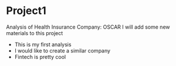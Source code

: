 # Project1
Analysis of Health Insurance Company: OSCAR
I will add some new materials to this project

* This is my first analysis
* I would like to create a similar company
* Fintech is pretty cool
